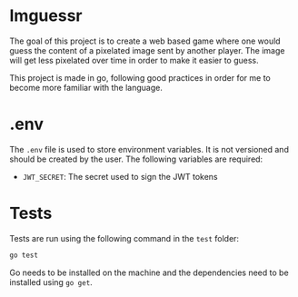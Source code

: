 # Imguessr
The goal of this project is to create a web based game where one would guess the content of a pixelated image sent by another player. The image will get less pixelated over time in order to make it easier to guess.

This project is made in go, following good practices in order for me to become more familiar with the language.

# .env
The `.env` file is used to store environment variables. It is not versioned and should be created by the user. The following variables are required:
- `JWT_SECRET`: The secret used to sign the JWT tokens

# Tests
Tests are run using the following command in the `test` folder:
```bash
go test
```

Go needs to be installed on the machine and the dependencies need to be installed using `go get`.
